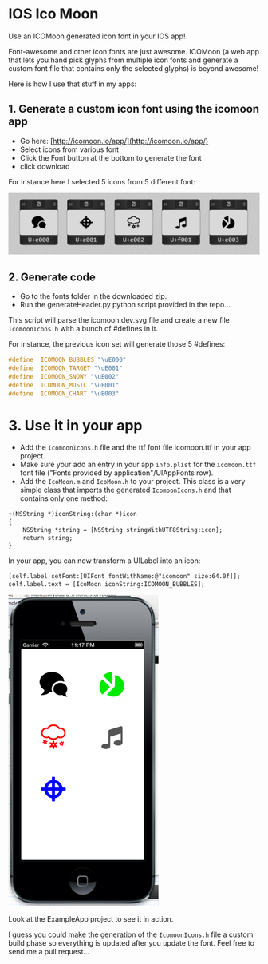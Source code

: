 # IOS Ico Moon 

Use an ICOMoon generated icon font in your IOS app!

Font-awesome and other icon fonts are just awesome. ICOMoon (a web app that lets you hand pick
glyphs from multiple icon fonts and generate a custom font file that contains only the selected glyphs)
is beyond awesome!

Here is how I use that stuff in my apps:

## 1. Generate a custom icon font using the icomoon app 

* Go here: [http://icomoon.io/app/](http://icomoon.io/app/)
* Select icons from various font
* Click the Font button at the bottom to generate the font
* click download

For instance here I selected 5 icons from 5 different font:

![icons](Icons.png)


## 2. Generate code

* Go to the fonts folder in the downloaded zip.
* Run the generateHeader.py python script provided in the repo...

This script will parse the icomoon.dev.svg file and create a new file ```IcomoonIcons.h``` with a bunch of #defines
in it.

For instance, the previous icon set will generate those 5 #defines:

```C
#define  ICOMOON_BUBBLES "\uE000"
#define  ICOMOON_TARGET "\uE001"
#define  ICOMOON_SNOWY "\uE002"
#define  ICOMOON_MUSIC "\uF001"
#define  ICOMOON_CHART "\uE003"
```

# 3. Use it in your app

* Add the ```IcomoonIcons.h``` file and the ttf font file icomoon.ttf in your app project.
* Make sure your add an entry in your app ```info.plist``` for the ```icomoon.ttf``` font file 
("Fonts provided by application"/UIAppFonts row).
* Add the ```IcoMoon.m``` and ```IcoMoon.h``` to your project. This class is a very simple class that imports the generated 
```IcomoonIcons.h``` and that contains only one method:

```obj-c
+(NSString *)iconString:(char *)icon
{
    NSString *string = [NSString stringWithUTF8String:icon];
    return string;
}
```

In your app, you can now transform a UILabel into an icon:

```obj-c
[self.label setFont:[UIFont fontWithName:@"icomoon" size:64.0f]];
self.label.text = [IcoMoon iconString:ICOMOON_BUBBLES];
```

![app](iPhone.png)

Look at the ExampleApp project to see it in action.

I guess you could make the generation of the ```IcomoonIcons.h``` file a custom build phase 
so everything is updated after you update the font. Feel free to send me a pull request...
